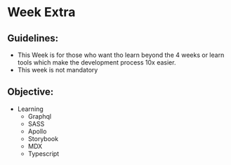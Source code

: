 # Week Extra

## Guidelines:
* This Week is for those who want tho learn beyond the 4 weeks or learn tools which make the development process 10x easier.
* This week is not mandatory

## Objective:
* Learning
    * Graphql
    * SASS
    * Apollo
    * Storybook
    * MDX
    * Typescript


